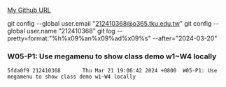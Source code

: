 [My Github URL](https://github.com/github212410368/1122-js-demo-212410368.git)

git config --global user.email "212410368@o365.tku.edu.tw"
git config --global user.name "212410368"
git log --pretty=format:"%h%x09%an%x09%ad%x09%s" --after="2024-03-20"

### W05-P1: Use megamenu to show class demo w1~W4 locally

```
5fda0f9 212410368       Thu Mar 21 19:06:42 2024 +0800  W05-P1: Use megamenu to show class demo w1~W4 locally
```

